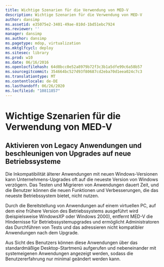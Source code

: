 ```yaml
---
title: Wichtige Szenarien für die Verwendung von MED-V
description: Wichtige Szenarien für die Verwendung von MED-V
author: dansimp
ms.assetid: e35075e2-3401-49ae-810d-1bd51ebc7924
ms.reviewer: ''
manager: dansimp
ms.author: dansimp
ms.pagetype: mdop, virtualization
ms.mktglfcycl: deploy
ms.sitesec: library
ms.prod: w10
ms.date: 06/16/2016
ms.openlocfilehash: 64d8bcc0e52a8979b72f3c3b1a5dfe99c6a58b57
ms.sourcegitcommit: 354664bc527d93f80687cd2eba70d1eea024c7c3
ms.translationtype: MT
ms.contentlocale: de-DE
ms.lasthandoff: 06/26/2020
ms.locfileid: "10811857"
---
```

# Wichtige Szenarien für die Verwendung von MED-V


## Aktivieren von Legacy Anwendungen und beschleunigen von Upgrades auf neue Betriebssysteme


Die Inkompatibilität älterer Anwendungen mit neuen Windows-Versionen kann Unternehmens-Upgrades oft auf die neueste Version von Windows verzögern. Das Testen und Migrieren von Anwendungen dauert Zeit, und die Benutzer können die neuen Funktionen und Verbesserungen, die das neueste Betriebssystem bietet, nicht nutzen.

Durch die Bereitstellung von Anwendungen auf einem virtuellen PC, auf dem eine frühere Version des Betriebssystems ausgeführt wird (beispielsweise WindowsXP oder Windows 2000), entfernt MED-V die Hindernisse für Betriebssystemupgrades und ermöglicht Administratoren das Durchführen von Tests und das adressieren nicht kompatibler Anwendungen nach dem Upgrade.

Aus Sicht des Benutzers können diese Anwendungen über das standardmäßige Desktop-Startmenü aufgerufen und nebeneinander mit systemeigenen Anwendungen angezeigt werden, sodass die Benutzererfahrung nur minimal geändert werden kann.

 

 





